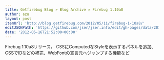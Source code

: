```yaml
---
title: Getfirebug Blog » Blog Archive » Firebug 1.10a8
author: azu
layout: post
itemUrl: 'http://blog.getfirebug.com/2012/05/11/firebug-1-10a8/'
editJSONPath: 'https://github.com/jser/jser.info/edit/gh-pages/data/2012/05/index.json'
date: '2012-05-16T21:52:00+00:00'
---
```

Firebug 1.10a8リリース。
CSSにComputedなStyleを表示するパネルを追加、CSSでIDなどの補完、WebFontの宣言元へジャンプする機能など
